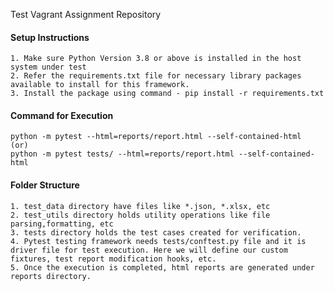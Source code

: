 Test Vagrant Assignment Repository

#### Setup Instructions
    1. Make sure Python Version 3.8 or above is installed in the host system under test
    2. Refer the requirements.txt file for necessary library packages available to install for this framework.
    3. Install the package using command - pip install -r requirements.txt

#### Command for Execution
    python -m pytest --html=reports/report.html --self-contained-html  (or)
    python -m pytest tests/ --html=reports/report.html --self-contained-html

#### Folder Structure
    1. test_data directory have files like *.json, *.xlsx, etc
    2. test_utils directory holds utility operations like file parsing,formatting, etc
    3. tests directory holds the test cases created for verification.
    4. Pytest testing framework needs tests/conftest.py file and it is driver file for test execution. Here we will define our custom fixtures, test report modification hooks, etc.
    5. Once the execution is completed, html reports are generated under reports directory.

    

